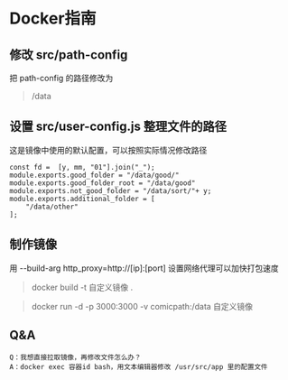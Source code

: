 # Docker指南

## 修改 src/path-config

把 path-config 的路径修改为
> /data

## 设置 src/user-config.js 整理文件的路径
这是镜像中使用的默认配置，可以按照实际情况修改路径
```
const fd =  [y, mm, "01"].join("_");
module.exports.good_folder = "/data/good/"
module.exports.good_folder_root = "/data/good"
module.exports.not_good_folder = "/data/sort/"+ y;
module.exports.additional_folder = [
	"/data/other"
];
```

## 制作镜像
用 --build-arg http_proxy=http://[ip]:[port] 设置网络代理可以加快打包速度

> docker build -t 自定义镜像 .

> docker run -d -p 3000:3000 -v comicpath:/data 自定义镜像


## Q&A
    Q：我想直接拉取镜像，再修改文件怎么办？
    A：docker exec 容器id bash，用文本编辑器修改 /usr/src/app 里的配置文件
